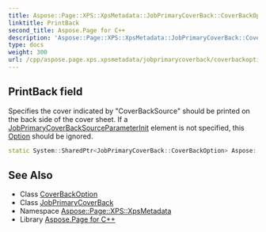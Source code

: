 ```yaml
---
title: Aspose::Page::XPS::XpsMetadata::JobPrimaryCoverBack::CoverBackOption::PrintBack field
linktitle: PrintBack
second_title: Aspose.Page for C++
description: 'Aspose::Page::XPS::XpsMetadata::JobPrimaryCoverBack::CoverBackOption::PrintBack field. Specifies the cover indicated by "CoverBackSource" should be printed on the back side of the cover sheet. If a JobPrimaryCoverBackSourceParameterInit element is not specified, this Option should be ignored in C++.'
type: docs
weight: 300
url: /cpp/aspose.page.xps.xpsmetadata/jobprimarycoverback/coverbackoption/printback/
---
```

## PrintBack field


Specifies the cover indicated by "CoverBackSource" should be printed on the back side of the cover sheet. If a [JobPrimaryCoverBackSource](../../../jobprimarycoverbacksource/)[ParameterInit](../../../parameterinit/) element is not specified, this [Option](../../../option/) should be ignored.

```cpp
static System::SharedPtr<JobPrimaryCoverBack::CoverBackOption> Aspose::Page::XPS::XpsMetadata::JobPrimaryCoverBack::CoverBackOption::PrintBack
```

## See Also

* Class [CoverBackOption](../)
* Class [JobPrimaryCoverBack](../../)
* Namespace [Aspose::Page::XPS::XpsMetadata](../../../)
* Library [Aspose.Page for C++](../../../../)
